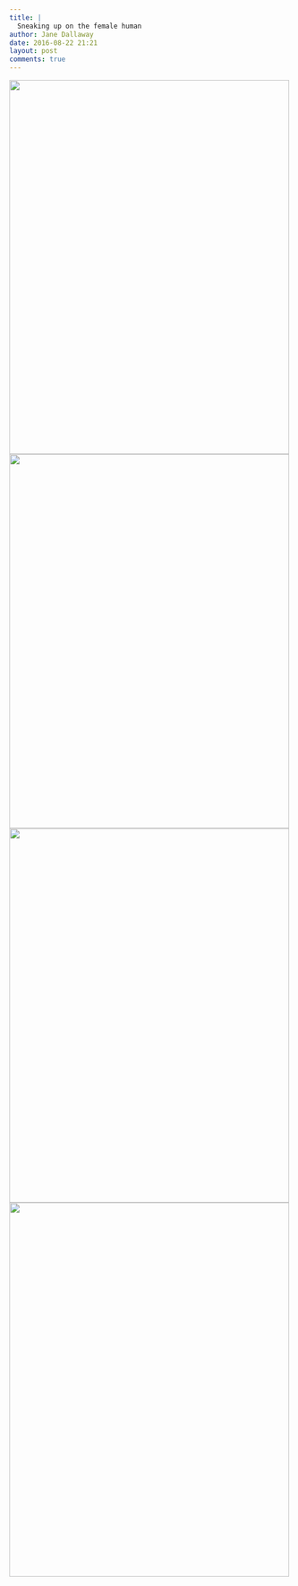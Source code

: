 ```yaml
---
title: |
  Sneaking up on the female human
author: Jane Dallaway
date: 2016-08-22 21:21
layout: post
comments: true
---
```


<div><a href="http://static.skitters.dallaway.com/tp_IMG_1578.JPG"><img src="http://static.skitters.dallaway.com/tp_thumb_IMG_1578.JPG" width="500" height="667"/></a></div><div><a href="http://static.skitters.dallaway.com/tp_IMG_1582.JPG"><img src="http://static.skitters.dallaway.com/tp_thumb_IMG_1582.JPG" width="500" height="667"/></a></div><div><a href="http://static.skitters.dallaway.com/tp_IMG_1586.JPG"><img src="http://static.skitters.dallaway.com/tp_thumb_IMG_1586.JPG" width="500" height="667"/></a></div><div><a href="http://static.skitters.dallaway.com/tp_IMG_1589.JPG"><img src="http://static.skitters.dallaway.com/tp_thumb_IMG_1589.JPG" width="500" height="667"/></a></div>



  


  


  


  

      

